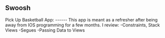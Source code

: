 ## Swoosh
Pick Up Basketball App: ------
This app is meant as a refresher after being away from IOS programming for a few months. 
I review:
-Constraints, Stack Views
-Segues
-Passing Data to Views

